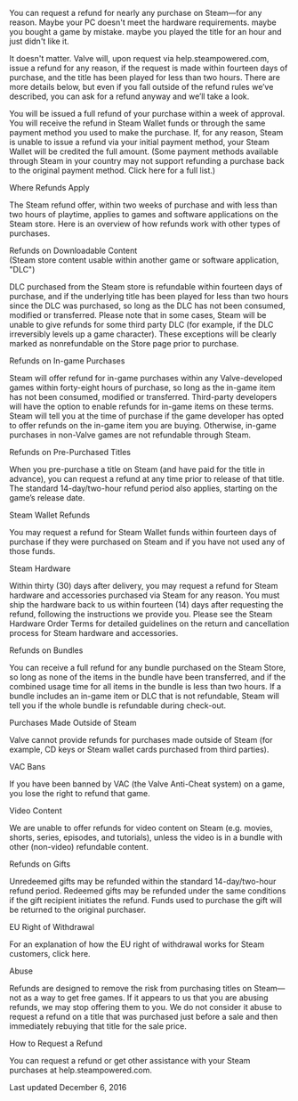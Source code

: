 You can request a refund for nearly any purchase on Steam—for any reason. Maybe your PC doesn't meet the hardware requirements. maybe you bought a game by mistake. maybe you played the title for an hour and just didn't like it.

It doesn't matter. Valve will, upon request via help.steampowered.com, issue a refund for any reason, if the request is made within fourteen days of purchase, and the title has been played for less than two hours. There are more details below, but even if you fall outside of the refund rules we’ve described, you can ask for a refund anyway and we’ll take a look.

You will be issued a full refund of your purchase within a week of approval. You will receive the refund in Steam Wallet funds or through the same payment method you used to make the purchase. If, for any reason, Steam is unable to issue a refund via your initial payment method, your Steam Wallet will be credited the full amount. (Some payment methods available through Steam in your country may not support refunding a purchase back to the original payment method. Click here for a full list.)

Where Refunds Apply

The Steam refund offer, within two weeks of purchase and with less than two hours of playtime, applies to games and software applications on the Steam store. Here is an overview of how refunds work with other types of purchases.

Refunds on Downloadable Content  
(Steam store content usable within another game or software application, "DLC")

DLC purchased from the Steam store is refundable within fourteen days of purchase, and if the underlying title has been played for less than two hours since the DLC was purchased, so long as the DLC has not been consumed, modified or transferred. Please note that in some cases, Steam will be unable to give refunds for some third party DLC (for example, if the DLC irreversibly levels up a game character). These exceptions will be clearly marked as nonrefundable on the Store page prior to purchase.

Refunds on In-game Purchases

Steam will offer refund for in-game purchases within any Valve-developed games within forty-eight hours of purchase, so long as the in-game item has not been consumed, modified or transferred. Third-party developers will have the option to enable refunds for in-game items on these terms. Steam will tell you at the time of purchase if the game developer has opted to offer refunds on the in-game item you are buying. Otherwise, in-game purchases in non-Valve games are not refundable through Steam.

Refunds on Pre-Purchased Titles

When you pre-purchase a title on Steam (and have paid for the title in advance), you can request a refund at any time prior to release of that title. The standard 14-day/two-hour refund period also applies, starting on the game’s release date.

Steam Wallet Refunds

You may request a refund for Steam Wallet funds within fourteen days of purchase if they were purchased on Steam and if you have not used any of those funds.

Steam Hardware

Within thirty (30) days after delivery, you may request a refund for Steam hardware and accessories purchased via Steam for any reason. You must ship the hardware back to us within fourteen (14) days after requesting the refund, following the instructions we provide you. Please see the Steam Hardware Order Terms for detailed guidelines on the return and cancellation process for Steam hardware and accessories.

Refunds on Bundles

You can receive a full refund for any bundle purchased on the Steam Store, so long as none of the items in the bundle have been transferred, and if the combined usage time for all items in the bundle is less than two hours. If a bundle includes an in-game item or DLC that is not refundable, Steam will tell you if the whole bundle is refundable during check-out.

Purchases Made Outside of Steam

Valve cannot provide refunds for purchases made outside of Steam (for example, CD keys or Steam wallet cards purchased from third parties).

VAC Bans

If you have been banned by VAC (the Valve Anti-Cheat system) on a game, you lose the right to refund that game.

Video Content

We are unable to offer refunds for video content on Steam (e.g. movies, shorts, series, episodes, and tutorials), unless the video is in a bundle with other (non-video) refundable content.

Refunds on Gifts

Unredeemed gifts may be refunded within the standard 14-day/two-hour refund period. Redeemed gifts may be refunded under the same conditions if the gift recipient initiates the refund. Funds used to purchase the gift will be returned to the original purchaser.

EU Right of Withdrawal

For an explanation of how the EU right of withdrawal works for Steam customers, click here.

Abuse

Refunds are designed to remove the risk from purchasing titles on Steam—not as a way to get free games. If it appears to us that you are abusing refunds, we may stop offering them to you. We do not consider it abuse to request a refund on a title that was purchased just before a sale and then immediately rebuying that title for the sale price.

How to Request a Refund

You can request a refund or get other assistance with your Steam purchases at help.steampowered.com.

  

Last updated December 6, 2016